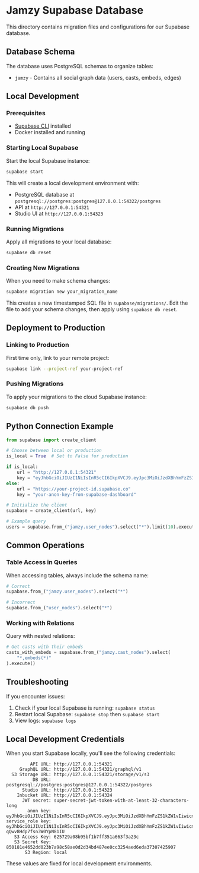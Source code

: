 # Jamzy Supabase Database

This directory contains migration files and configurations for our Supabase database.

## Database Schema

The database uses PostgreSQL schemas to organize tables:

- `jamzy` - Contains all social graph data (users, casts, embeds, edges)

## Local Development

### Prerequisites

- [Supabase CLI](https://supabase.com/docs/guides/cli) installed
- Docker installed and running

### Starting Local Supabase

Start the local Supabase instance:

```bash
supabase start
```

This will create a local development environment with:
- PostgreSQL database at `postgresql://postgres:postgres@127.0.0.1:54322/postgres`
- API at `http://127.0.0.1:54321`
- Studio UI at `http://127.0.0.1:54323`

### Running Migrations

Apply all migrations to your local database:

```bash
supabase db reset
```

### Creating New Migrations

When you need to make schema changes:

```bash
supabase migration new your_migration_name
```

This creates a new timestamped SQL file in `supabase/migrations/`. Edit the file to add your schema changes, then apply using `supabase db reset`.

## Deployment to Production

### Linking to Production

First time only, link to your remote project:

```bash
supabase link --project-ref your-project-ref
```

### Pushing Migrations

To apply your migrations to the cloud Supabase instance:

```bash
supabase db push
```

## Python Connection Example

```python
from supabase import create_client

# Choose between local or production
is_local = True  # Set to False for production

if is_local:
    url = "http://127.0.0.1:54321"
    key = "eyJhbGciOiJIUzI1NiIsInR5cCI6IkpXVCJ9.eyJpc3MiOiJzdXBhYmFzZS1kZW1vIiwicm9sZSI6ImFub24iLCJleHAiOjE5ODM4MTI5OTZ9.CRXP1A7WOeoJeXxjNni43kdQwgnWNReilDMblYTn_I0"
else:
    url = "https://your-project-id.supabase.co"
    key = "your-anon-key-from-supabase-dashboard"

# Initialize the client
supabase = create_client(url, key)

# Example query
users = supabase.from_("jamzy.user_nodes").select("*").limit(10).execute()
```

## Common Operations

### Table Access in Queries

When accessing tables, always include the schema name:

```python
# Correct
supabase.from_("jamzy.user_nodes").select("*")

# Incorrect
supabase.from_("user_nodes").select("*")
```

### Working with Relations

Query with nested relations:

```python
# Get casts with their embeds
casts_with_embeds = supabase.from_("jamzy.cast_nodes").select(
    "*,embeds(*)"
).execute()
```

## Troubleshooting

If you encounter issues:

1. Check if your local Supabase is running: `supabase status`
2. Restart local Supabase: `supabase stop` then `supabase start`
3. View logs: `supabase logs` 

## Local Development Credentials

When you start Supabase locally, you'll see the following credentials:

```
         API URL: http://127.0.0.1:54321
     GraphQL URL: http://127.0.0.1:54321/graphql/v1
  S3 Storage URL: http://127.0.0.1:54321/storage/v1/s3
          DB URL: postgresql://postgres:postgres@127.0.0.1:54322/postgres
      Studio URL: http://127.0.0.1:54323
    Inbucket URL: http://127.0.0.1:54324
      JWT secret: super-secret-jwt-token-with-at-least-32-characters-long
        anon key: eyJhbGciOiJIUzI1NiIsInR5cCI6IkpXVCJ9.eyJpc3MiOiJzdXBhYmFzZS1kZW1vIiwicm9sZSI6ImFub24iLCJleHAiOjE5ODM4MTI5OTZ9.CRXP1A7WOeoJeXxjNni43kdQwgnWNReilDMblYTn_I0
service_role key: eyJhbGciOiJIUzI1NiIsInR5cCI6IkpXVCJ9.eyJpc3MiOiJzdXBhYmFzZS1kZW1vIiwicm9sZSI6InNlcnZpY2Vfcm9sZSIsImV4cCI6MTk4MzgxMjk5Nn0.EGIM96RAZx35lJzdJsyH-qQwv8Hdp7fsn3W0YpN81IU
   S3 Access Key: 625729a08b95bf1b7ff351a663f3a23c
   S3 Secret Key: 850181e4652dd023b7a98c58ae0d2d34bd487ee0cc3254aed6eda37307425907
       S3 Region: local
```

These values are fixed for local development environments. 